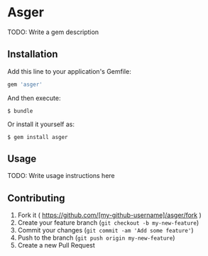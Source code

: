 # Asger

TODO: Write a gem description

## Installation

Add this line to your application's Gemfile:

```ruby
gem 'asger'
```

And then execute:

    $ bundle

Or install it yourself as:

    $ gem install asger

## Usage

TODO: Write usage instructions here

## Contributing

1. Fork it ( https://github.com/[my-github-username]/asger/fork )
2. Create your feature branch (`git checkout -b my-new-feature`)
3. Commit your changes (`git commit -am 'Add some feature'`)
4. Push to the branch (`git push origin my-new-feature`)
5. Create a new Pull Request
